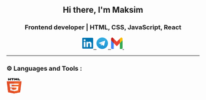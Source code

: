 <div id="header" align="center">
  <h2>Hi there, I'm Maksim</h2>
  <h3>Frontend developer | HTML, CSS, JavaScript, React</h3>
</div>
<div id="socials" align="center">
  <a href="https://www.linkedin.com/in/maksim-pronevich-280938193/">
    <img src="https://github.com/MaksPronevich/icons/blob/master/socials/linkedin/linkedin.svg" title="Linkedin" alt="Linkedin" width="30" height="30"/>&nbsp;
  </a>
  <a href="https://t.me/makspronevich">
    <img src="https://github.com/MaksPronevich/icons/blob/master/socials/telegram/telegram.svg" title="Telegram" alt="Telegram" width="30" height="30"/>&nbsp;
  </a>
  <a href="mailto:maks.pronevich@gmail.com">
    <img src="https://github.com/MaksPronevich/icons/blob/master/socials/gmail/gmail.svg" title="gmail" alt="gmail" width="30" height="30"/>&nbsp;
  </a>
</div>

---
### :gear: Languages and Tools :
<div>
  <img src="https://github.com/MaksPronevich/icons/blob/master/languages_and_tools/html/html.svg" title="HTML5" alt="HTML5" width="40" height="40"/>&nbsp;
</div>















<!--
- 🔭 I’m currently working on ...
- 🌱 I’m currently learning ...
- 👯 I’m looking to collaborate on ...
- 🤔 I’m looking for help with ...
- 💬 Ask me about ...
- 📫 How to reach me: ...
- 😄 Pronouns: ...
- ⚡ Fun fact: ...
-->
